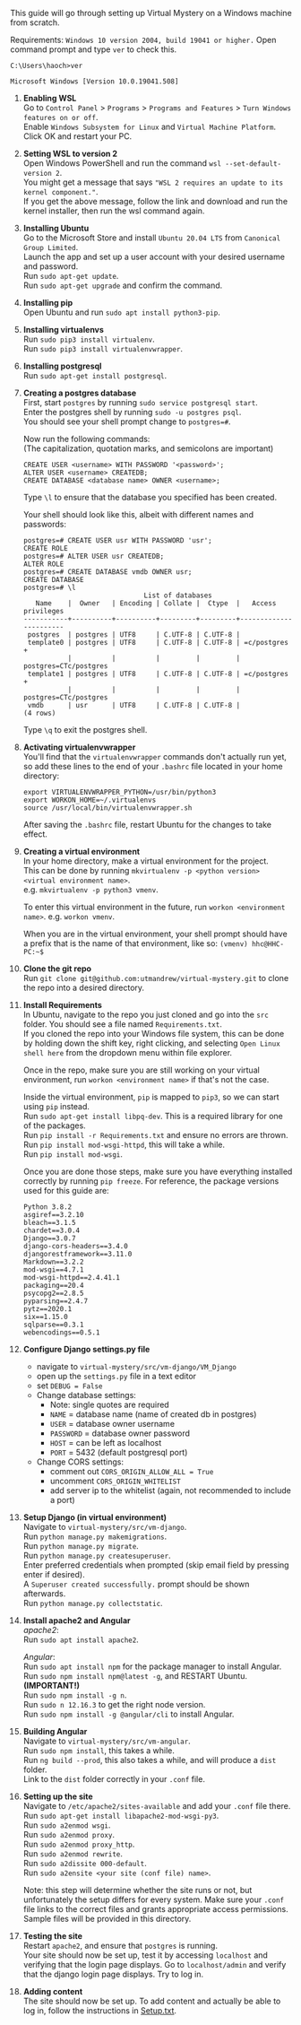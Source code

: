 This guide will go through setting up Virtual Mystery on a Windows machine from scratch.

Requirements:
    `Windows 10 version 2004, build 19041 or higher.`
    Open command prompt and type `ver` to check this.

    C:\Users\haoch>ver

    Microsoft Windows [Version 10.0.19041.508]

1. **Enabling WSL**  
     Go to `Control Panel` > `Programs` > `Programs and Features` > `Turn Windows features on or off`.  
     Enable `Windows Subsystem for Linux` and `Virtual Machine Platform`.  
     Click OK and restart your PC.

2. **Setting WSL to version 2**  
     Open Windows PowerShell and run the command `wsl --set-default-version 2`.  
     You might get a message that says `"WSL 2 requires an update to its kernel component."`.  
     If you get the above message, follow the link and download and run the kernel installer,
     then run the wsl command again.

3. **Installing Ubuntu**  
     Go to the Microsoft Store and install `Ubuntu 20.04 LTS` from `Canonical Group Limited`.  
     Launch the app and set up a user account with your desired username and password.  
     Run `sudo apt-get update`.  
     Run `sudo apt-get upgrade` and confirm the command.

4. **Installing pip**  
     Open Ubuntu and run `sudo apt install python3-pip`.

5. **Installing virtualenvs**  
     Run `sudo pip3 install virtualenv`.  
     Run `sudo pip3 install virtualenvwrapper`.

6. **Installing postgresql**  
     Run `sudo apt-get install postgresql`.

7. **Creating a postgres database**  
     First, start `postgres` by running `sudo service postgresql start`.  
     Enter the postgres shell by running `sudo -u postgres psql`.  
     You should see your shell prompt change to `postgres=#`.

     Now run the following commands:  
     (The capitalization, quotation marks, and semicolons are important)

     ```
     CREATE USER <username> WITH PASSWORD '<password>';
     ALTER USER <username> CREATEDB;
     CREATE DATABASE <database name> OWNER <username>;
     ```

     Type `\l` to ensure that the database you specified has been created.

     Your shell should look like this, albeit with different names and passwords:
     ```
     postgres=# CREATE USER usr WITH PASSWORD 'usr';
     CREATE ROLE
     postgres=# ALTER USER usr CREATEDB;
     ALTER ROLE
     postgres=# CREATE DATABASE vmdb OWNER usr;
     CREATE DATABASE
     postgres=# \l
                                   List of databases
        Name    |  Owner   | Encoding | Collate |  Ctype  |   Access privileges
     -----------+----------+----------+---------+---------+-----------------------
      postgres  | postgres | UTF8     | C.UTF-8 | C.UTF-8 |
      template0 | postgres | UTF8     | C.UTF-8 | C.UTF-8 | =c/postgres          +
                |          |          |         |         | postgres=CTc/postgres
      template1 | postgres | UTF8     | C.UTF-8 | C.UTF-8 | =c/postgres          +
                |          |          |         |         | postgres=CTc/postgres
      vmdb      | usr      | UTF8     | C.UTF-8 | C.UTF-8 |
     (4 rows)
     ```

     Type `\q` to exit the postgres shell.

8. **Activating virtualenvwrapper**  
     You'll find that the `virtualenvwrapper` commands don't actually run yet,
     so add these lines to the end of your `.bashrc` file located in your home directory:

     ```
     export VIRTUALENVWRAPPER_PYTHON=/usr/bin/python3
     export WORKON_HOME=~/.virtualenvs
     source /usr/local/bin/virtualenvwrapper.sh
     ```

     After saving the `.bashrc` file, restart Ubuntu for the changes to take effect.

9. **Creating a virtual environment**  
     In your home directory, make a virtual environment for the project.  
     This can be done by running `mkvirtualenv -p <python version> <virtual environment name>`.  
     e.g. `mkvirtualenv -p python3 vmenv`.

     To enter this virtual environment in the future, run `workon <environment name>`.
     e.g. `workon vmenv`.

     When you are in the virtual environment, your shell prompt should
     have a prefix that is the name of that environment, like so:
     `(vmenv) hhc@HHC-PC:~$`

10. **Clone the git repo**  
     Run `git clone git@github.com:utmandrew/virtual-mystery.git` to clone the repo into
     a desired directory.

11. **Install Requirements**  
     In Ubuntu, navigate to the repo you just cloned and go into the `src` folder.
     You should see a file named `Requirements.txt`.  
     If you cloned the repo into your Windows file system, this can be done by
     holding down the shift key, right clicking, and selecting `Open Linux shell here`
     from the dropdown menu within file explorer.

     Once in the repo, make sure you are still working on your virtual environment,
     run `workon <environment name>` if that's not the case.

     Inside the virtual environment, `pip` is mapped to `pip3`, so we can start using `pip` instead.  
     Run `sudo apt-get install libpq-dev`. This is a required library for one of the packages.  
     Run `pip install -r Requirements.txt` and ensure no errors are thrown.  
     Run `pip install mod-wsgi-httpd`, this will take a while.  
     Run `pip install mod-wsgi`.

     Once you are done those steps, make sure you have everything installed correctly by
     running `pip freeze`.
     For reference, the package versions used for this guide are:
     ```
     Python 3.8.2
     asgiref==3.2.10
     bleach==3.1.5
     chardet==3.0.4
     Django==3.0.7
     django-cors-headers==3.4.0
     djangorestframework==3.11.0
     Markdown==3.2.2
     mod-wsgi==4.7.1
     mod-wsgi-httpd==2.4.41.1
     packaging==20.4
     psycopg2==2.8.5
     pyparsing==2.4.7
     pytz==2020.1
     six==1.15.0
     sqlparse==0.3.1
     webencodings==0.5.1
     ```

12. **Configure Django settings.py file**
     - navigate to `virtual-mystery/src/vm-django/VM_Django`
     - open up the `settings.py` file in a text editor
     - set `DEBUG = False`
     - Change database settings:
        - Note: single quotes are required
        - `NAME` = database name (name of created db in postgres)
        - `USER` = database owner username
        - `PASSWORD` = database owner password
        - `HOST` = can be left as localhost
        - `PORT` = 5432 (default postgresql port)
     - Change CORS settings:
        - comment out `CORS_ORIGIN_ALLOW_ALL = True`
        - uncomment `CORS_ORIGIN_WHITELIST`
        - add server ip to the whitelist (again, not recommended to include a port)

13. **Setup Django (in virtual environment)**  
     Navigate to `virtual-mystery/src/vm-django`.  
     Run `python manage.py makemigrations`.  
     Run `python manage.py migrate`.  
     Run `python manage.py createsuperuser`.  
     Enter preferred credentials when prompted (skip email field by pressing enter if desired).  
     A `Superuser created successfully.` prompt should be shown afterwards.  
     Run `python manage.py collectstatic`.

14. **Install apache2 and Angular**  
     *apache2*:  
     Run `sudo apt install apache2`.

     *Angular*:  
     Run `sudo apt install npm` for the package manager to install Angular.  
     Run `sudo npm install npm@latest -g`, and RESTART Ubuntu. **(IMPORTANT!)**  
     Run `sudo npm install -g n`.  
     Run `sudo n 12.16.3` to get the right node version.  
     Run `sudo npm install -g @angular/cli` to install Angular.

15. **Building Angular**  
     Navigate to `virtual-mystery/src/vm-angular`.  
     Run `sudo npm install`, this takes a while.  
     Run `ng build --prod`, this also takes a while, and will produce a `dist` folder.  
     Link to the `dist` folder correctly in your `.conf` file.

16. **Setting up the site**  
     Navigate to `/etc/apache2/sites-available` and add your `.conf` file there.  
     Run `sudo apt-get install libapache2-mod-wsgi-py3`.  
     Run `sudo a2enmod wsgi`.  
     Run `sudo a2enmod proxy`.  
     Run `sudo a2enmod proxy_http`.  
     Run `sudo a2enmod rewrite`.  
     Run `sudo a2dissite 000-default`.  
     Run `sudo a2ensite <your site (conf file) name>`.

     Note: this step will determine whether the site runs or not, but unfortunately
     the setup differs for every system. Make sure your `.conf` file links to the correct
     files and grants appropriate access permissions. Sample files will be provided in this directory.

17. **Testing the site**  
     Restart `apache2`, and ensure that `postgres` is running.  
     Your site should now be set up, test it by accessing `localhost` and
     verifying that the login page displays. Go to `localhost/admin` and verify
     that the django login page displays. Try to log in.

18. **Adding content**  
     The site should now be set up. To add content and actually be able to log in, follow the instructions
     in [Setup.txt](https://github.com/utmandrew/virtual-mystery/blob/master/docs/Setup.txt "Setup documentation").
